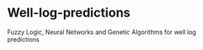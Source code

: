 # Well-log-predictions
Fuzzy Logic, Neural Networks and Genetic Algorithms for well log predictions
